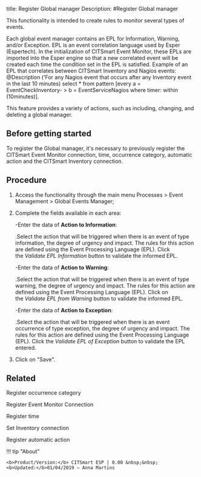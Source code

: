 title: Register Global manager
Description: 
#Register Global manager

This functionality is intended to create rules to monitor several types of
events.

Each global event manager contains an EPL for Information, Warning, and/or
Exception. EPL is an event correlation language used by Esper (Espertech). In
the initialization of CITSmart Event Monitor, these EPLs are imported into the
Esper engine so that a new correlated event will be created each time the
condition set in the EPL is satisfied. Example of an EPL that correlates between
CITSmart Inventory and Nagios events: \@Description ('For any Nagios event that
occurs after any Inventory event in the last 10 minutes) select \* from pattern
[every a = EventCheckInventory- \> b = EventServiceNagios where timer: within
(10minutes)].

This feature provides a variety of actions, such as including, changing, and
deleting a global manager.

Before getting started
--------------------------

To register the Global manager, it's necessary to previously register the
CITSmart Event Monitor connection, time, occurrence category, automatic action
and the CITSmart Inventory connection.

Procedure
-------------

1.  Access the functionality through the main menu Processes \> Event Management
    \> Global Events Manager;

2.  Complete the fields available in each area:

    -Enter the data of **Action to Information**:

       .Select the action that will be triggered when there is an event of type
          information, the degree of urgency and impact. The rules for this action
          are defined using the Event Processing Language (EPL). Click
          the *Validate EPL Information* button to validate the informed EPL.

    -Enter the data of **Action to Warning**:

       .Select the action that will be triggered when there is an event of type
         warning, the degree of urgency and impact. The rules for this action are
         defined using the Event Processing Language (EPL). Click on
         the *Validate EPL from Warning* button to validate the informed EPL.

    -Enter the data of **Action to Exception**:

       .Select the action that will be triggered when there is an event
         occurrence of type exception, the degree of urgency and impact. The
         rules for this action are defined using the Event Processing Language
         (EPL). Click the *Validate EPL of Exception* button to validate the EPL
         entered.

1.  Click on "Save".

Related
-------

Register occurrence category

Register Event Monitor Connection

Register time

Set Inventory connection

Register automatic action


!!! tip "About"

    <b>Product/Version:</b> CITSmart ESP | 8.00 &nbsp;&nbsp;
    <b>Updated:</b>01/04/2019 – Anna Martins
